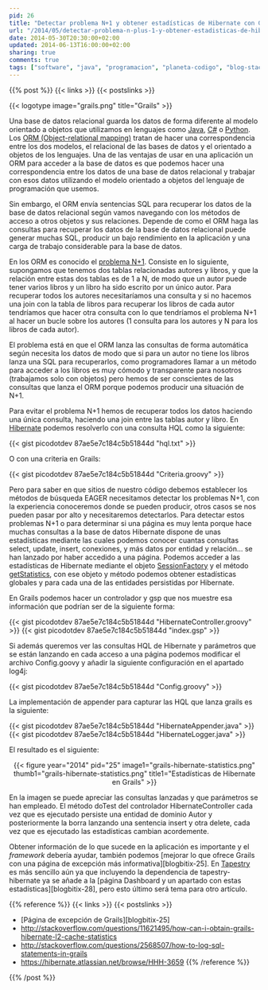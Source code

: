 ```yaml
---
pid: 26
title: "Detectar problema N+1 y obtener estadísticas de Hibernate con Grails"
url: "/2014/05/detectar-problema-n-plus-1-y-obtener-estadisticas-de-hibernate-con-grails/"
date: 2014-05-30T20:30:00+02:00
updated: 2014-06-13T16:00:00+02:00
sharing: true
comments: true
tags: ["software", "java", "programacion", "planeta-codigo", "blog-stack"]
---
```


{{% post %}}
{{< links >}}
{{< postslinks >}}

{{< logotype image="grails.png" title="Grails" >}}

Una base de datos relacional guarda los datos de forma diferente al modelo orientado a objetos que utilizamos en lenguajes como [Java](http://www.oracle.com/us/technologies/java/overview/index.html), [C#](http://www.microsoft.com/net) o [Python](https://www.python.org/). Los [ORM (Object-relational mapping)](https://en.wikipedia.org/wiki/Object-relational_mapping) tratan de hacer una correspondencia entre los dos modelos, el relacional de las bases de datos y el orientado a objetos de los lenguajes. Una de las ventajas de usar en una aplicación un ORM para acceder a la base de datos es que podemos hacer una correspondencia entre los datos de una base de datos relacional y trabajar con esos datos utilizando el modelo orientado a objetos del lenguaje de programación que usemos.

Sin embargo, el ORM envía sentencias SQL para recuperar los datos de la base de datos relacional según vamos navegando con los métodos de acceso a otros objetos y sus relaciones. Depende de como el ORM haga las consultas para recuperar los datos de la base de datos relacional puede generar muchas SQL, producir un bajo rendimiento en la aplicación y una carga de trabajo considerable para la base de datos.

En los ORM es conocido el [problema N+1](http://stackoverflow.com/questions/97197/what-is-the-n1-selects-issue). Consiste en lo siguiente, supongamos que tenemos dos tablas relacionadas autores y libros, y que la relación entre estas dos tablas es de 1 a N, de modo que un autor puede tener varios libros y un libro ha sido escrito por un único autor. Para recuperar todos los autores necesitaríamos una consulta y si no hacemos una join con la tabla de libros para recuperar los libros de cada autor tendríamos que hacer otra consulta  con lo que tendríamos el problema N+1 al hacer un bucle sobre los autores (1 consulta para los autores y N para los libros de cada autor).

El problema está en que el ORM lanza las consultas de forma automática según necesita los datos de modo que si para un autor no tiene los libros lanza una SQL para recuperarlos, como programadores llamar a un método para acceder a los libros es muy cómodo y transparente para nosotros (trabajamos solo con objetos) pero hemos de ser conscientes de las consultas que lanza el ORM porque podemos producir una situación de N+1.

Para evitar el problema N+1 hemos de recuperar todos los datos haciendo una única consulta, haciendo una join entre las tablas autor y libro. En [Hibernate](http://hibernate.org/) podemos resolverlo con una consulta HQL como la siguiente:

{{< gist picodotdev 87ae5e7c184c5b51844d "hql.txt" >}}

O con una criteria en Grails:

{{< gist picodotdev 87ae5e7c184c5b51844d "Criteria.groovy" >}}

Pero para saber en que sitios de nuestro código debemos establecer los métodos de búsqueda EAGER necesitamos detectar los problemas N+1, con la experiencia conoceremos donde se pueden producir, otros casos se nos pueden pasar por alto y necesitaremos detectarlos. Para detectar estos problemas N+1 o para determinar si una página es muy lenta porque hace muchas consultas a la base de datos Hibernate dispone de unas estadísticas mediante las cuales podemos conocer cuantas consultas select, update, insert, conexiones, y más datos por entidad y relación... se han lanzado por haber accedido a una página. Podemos acceder a las estadísticas de Hibernate mediante el objeto [SessionFactory](https://docs.jboss.org/hibernate/orm/4.3/javadocs/org/hibernate/SessionFactory.html) y el método [getStatistics](https://docs.jboss.org/hibernate/orm/4.3/javadocs/org/hibernate/SessionFactory.html#getStatistics%28%29), con ese objeto y método podemos obtener estadísticas globales y para cada una de las entidades persistidas por Hibernate.

En Grails podemos hacer un controlador y gsp que nos muestre esa información que podrían ser de la siguiente forma:

{{< gist picodotdev 87ae5e7c184c5b51844d "HibernateController.groovy" >}}
{{< gist picodotdev 87ae5e7c184c5b51844d "index.gsp" >}}

Si además queremos ver las consultas HQL de Hibernate y parámetros que se están lanzando en cada acceso a una página podemos modificar el archivo Config.goovy y añadir la siguiente configuración en el apartado log4j:

{{< gist picodotdev 87ae5e7c184c5b51844d "Config.groovy" >}}

La implementación de appender para capturar las HQL que lanza grails es la siguiente:

{{< gist picodotdev 87ae5e7c184c5b51844d "HibernateAppender.java" >}}
{{< gist picodotdev 87ae5e7c184c5b51844d "HibernateLogger.java" >}}

El resultado es el siguiente:

<div class="media" style="text-align: center;">
	{{< figure year="2014" pid="25"
    	image1="grails-hibernate-statistics.png" thumb1="grails-hibernate-statistics.png" title1="Estadísticas de Hibernate en Grails" >}}
</div>

En la imagen se puede apreciar las consultas lanzadas y que parámetros se han empleado. El método doTest del controlador HibernateController cada vez que es ejecutado persiste una entidad de dominio Autor y posteriormente la borra lanzando una sentencia insert y otra delete, cada vez que es ejecutado las estadísticas cambian acordemente.

Obtener información de lo que sucede en la aplicación es importante y el _framework_ debería ayudar, también podemos [mejorar lo que ofrece Grails con una página de excepción más informativa][blogbitix-25]. En [Tapestry](http://tapestry.apache.org/) es más sencillo aún ya que incluyendo la dependencia de tapestry-hibernate ya se añade a la [página Dashboard y un apartado con estas estadísticas][blogbitix-28], pero esto último será tema para otro artículo.

{{% reference %}}
{{< links >}}
{{< postslinks >}}
* [Página de excepción de Grails][blogbitix-25]
* http://stackoverflow.com/questions/11621495/how-can-i-obtain-grails-hibernate-l2-cache-statistics<br>
* http://stackoverflow.com/questions/2568507/how-to-log-sql-statements-in-grails<br>
* https://hibernate.atlassian.net/browse/HHH-3659
{{% /reference %}}

{{% /post %}}
